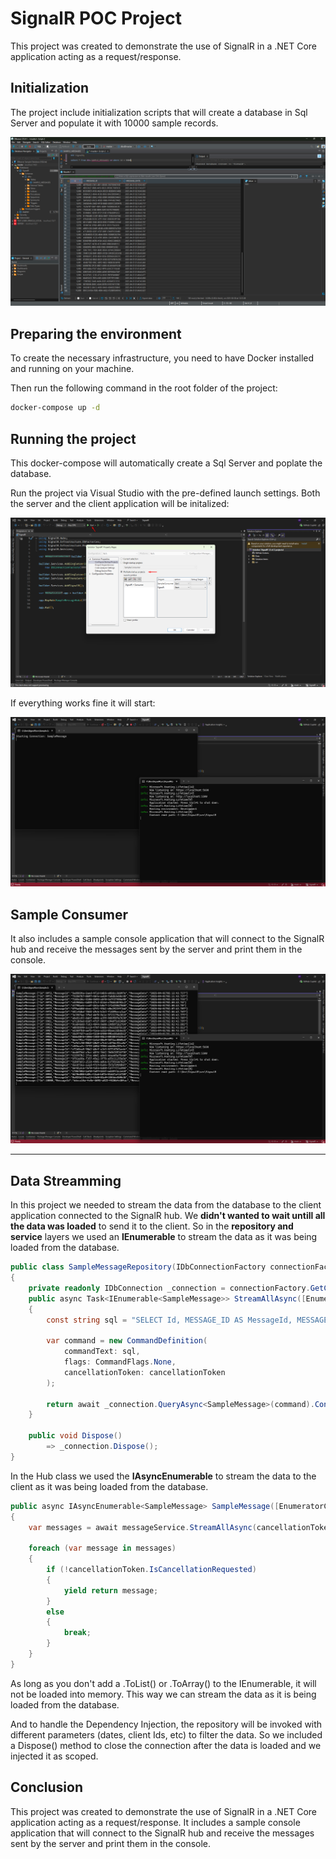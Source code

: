 # SignalR POC Project

This project was created to demonstrate the use of SignalR in a .NET Core application acting as a request/response. 

## Initialization

The project include initialization scripts that will create a database in Sql Server and populate it with 10000 sample records.

<img src='./images/database.png'>

## Preparing the environment

To create the necessary infrastructure, you need to have Docker installed and running on your machine. 

Then run the following command in the root folder of the project:

```bash
docker-compose up -d
```

## Running the project

This docker-compose will automatically create a Sql Server and poplate the database.

Run the project via Visual Studio with the pre-defined launch settings. Both the server and the client application will be initalized:

<img src='./images/startup.png'>

If everything works fine it will start:

<img src='./images/init.png'>


## Sample Consumer

It also includes a sample console application that will connect to the SignalR hub and receive the messages sent by the server and print them in the console.

<img src='./images/finish.png'>

<hr>

## Data Streamming

In this project we needed to stream the data from the database to the client application connected to the SignalR hub. We **didn't wanted to wait untill all the data was loaded** to send it to the client. So in the **repository and service** layers we used an **IEnumerable** to stream the data as it was being loaded from the database.

```csharp
public class SampleMessageRepository(IDbConnectionFactory connectionFactory) : ISampleMessageRepository
{
    private readonly IDbConnection _connection = connectionFactory.GetConnection();
    public async Task<IEnumerable<SampleMessage>> StreamAllAsync([EnumeratorCancellation] CancellationToken cancellationToken = default)
    {
        const string sql = "SELECT Id, MESSAGE_ID AS MessageId, MESSAGE_DATE AS MessageDate FROM dbo.SAMPLE_MESSAGES ORDER BY Id";

        var command = new CommandDefinition(
            commandText: sql, 
            flags: CommandFlags.None, 
            cancellationToken: cancellationToken
        );

        return await _connection.QueryAsync<SampleMessage>(command).ConfigureAwait(false);
    }

    public void Dispose()
        => _connection.Dispose();
}
```

In the Hub class we used the **IAsyncEnumerable** to stream the data to the client as it was being loaded from the database.

```csharp
public async IAsyncEnumerable<SampleMessage> SampleMessage([EnumeratorCancellation] CancellationToken cancellationToken)
{
    var messages = await messageService.StreamAllAsync(cancellationToken);

    foreach (var message in messages)
    {
        if (!cancellationToken.IsCancellationRequested)
        {
            yield return message;
        }
        else
        {
            break;
        }
    }
}
```

As long as you don't add a .ToList() or .ToArray() to the IEnumerable, it will not be loaded into memory. This way we can stream the data as it is being loaded from the database.

And to handle the Dependency Injection, the repository will be invoked with different parameters (dates, client Ids, etc) to filter the data. So we included a Dispose() method to close the connection after the data is loaded and we injected it as scoped.

## Conclusion

This project was created to demonstrate the use of SignalR in a .NET Core application acting as a request/response. It includes a sample console application that will connect to the SignalR hub and receive the messages sent by the server and print them in the console.
